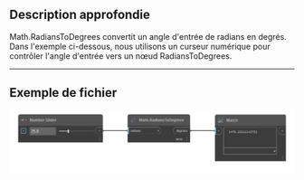 ## Description approfondie
Math.RadiansToDegrees convertit un angle d'entrée de radians en degrés. Dans l'exemple ci-dessous, nous utilisons un curseur numérique pour contrôler l'angle d'entrée vers un nœud RadiansToDegrees.
___
## Exemple de fichier

![Math.RadiansToDegrees](./DSCore.Math.RadiansToDegrees_img.png)
